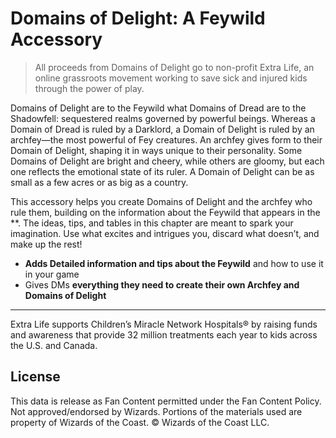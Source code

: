 # Domains of Delight: A Feywild Accessory

> All proceeds from Domains of Delight go to non-profit Extra Life, an online grassroots movement working to save sick and injured kids through the power of play.

Domains of Delight are to the Feywild what Domains of Dread are to the Shadowfell: sequestered realms governed by powerful beings. Whereas a Domain of Dread is ruled by a Darklord, a Domain of Delight is ruled by an archfey—the most powerful of Fey creatures. An archfey gives form to their Domain of Delight, shaping it in ways unique to their personality. Some Domains of Delight are bright and cheery, while others are gloomy, but each one reflects the emotional state of its ruler. A Domain of Delight can be as small as a few acres or as big as a country.

This accessory helps you create Domains of Delight and the archfey who rule them, building on the information about the Feywild that appears in the **. The ideas, tips, and tables in this chapter are meant to spark your imagination. Use what excites and intrigues you, discard what doesn’t, and make up the rest!

- **Adds Detailed information and tips about the Feywild** and how to use it in your game
- Gives DMs **everything they need to create their own Archfey and Domains of Delight**

---

Extra Life supports Children’s Miracle Network Hospitals® by raising funds and awareness that provide 32 million treatments each year to kids across the U.S. and Canada.

## License

This data is release as Fan Content permitted under the Fan Content Policy. Not approved/endorsed by Wizards. Portions of the materials used are property of Wizards of the Coast. © Wizards of the Coast LLC.

